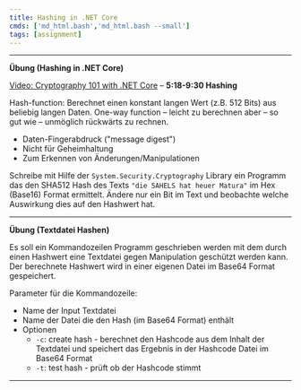 ```yaml
---
title: Hashing in .NET Core
cmds: ['md_html.bash','md_html.bash --small']
tags: [assignment]
---
```


---

**Übung (Hashing in .NET Core)**

[Video: Cryptography 101 with .NET Core](https://www.youtube.com/watch?v=rLEJLuA3hd0) – **5:18-9:30 Hashing**

Hash-function: Berechnet einen konstant langen Wert (z.B. 512 Bits) aus beliebig langen Daten. One-way function – leicht zu berechnen aber – so gut wie – unmöglich rückwärts zu rechnen.

- Daten-Fingerabdruck ("message digest")
- Nicht für Geheimhaltung
- Zum Erkennen von Änderungen/Manipulationen

Schreibe mit Hilfe der `System.Security.Cryptography` Library ein Programm das den SHA512 Hash des Texts `"die 5AHELS hat heuer Matura"` im Hex (Base16) Format ermittelt. Ändere nur ein Bit im Text und beobachte welche Auswirkung dies auf den Hashwert hat.



---

**Übung (Textdatei Hashen)**

Es soll ein Kommandozeilen Programm geschrieben werden mit dem durch einen Hashwert eine Textdatei gegen Manipulation geschützt werden kann. Der berechnete Hashwert wird in einer eigenen Datei im Base64 Format gespeichert.

Parameter für die Kommandozeile:

   - Name der Input Textdatei
   - Name der Datei die den Hash (im Base64 Format) enthält
   - Optionen
        * `-c`: create hash - berechnet den Hashcode aus dem Inhalt der Textdatei und
          speichert das Ergebnis in der Hashcode Datei im Base64 Format
        * `-t`: test hash - prüft ob der Hashcode stimmt

---

